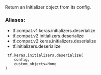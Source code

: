 Return an Initializer object from its config.
### Aliases:
- tf.compat.v1.keras.initializers.deserialize
- tf.compat.v2.initializers.deserialize
- tf.compat.v2.keras.initializers.deserialize
- tf.initializers.deserialize

```
 tf.keras.initializers.deserialize(
    config,
    custom_objects=None
)
```
